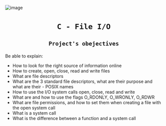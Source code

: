 ![image](https://linuxhint.com/wp-content/uploads/2020/11/cplusplus_read_write-01.png)

# <p align=center>`C - File I/O`</p>
## <p align=center> `Project's obejectives` </p>
Be able to explain:

- How to look for the right source of information online
- How to create, open, close, read and write files
- What are file descriptors
- What are the 3 standard file descriptors, what are their purpose and what are their - POSIX names
- How to use the I/O system calls open, close, read and write
- What are and how to use the flags O_RDONLY, O_WRONLY, O_RDWR
- What are file permissions, and how to set them when creating a file with the open system call
- What is a system call
- What is the difference between a function and a system call
